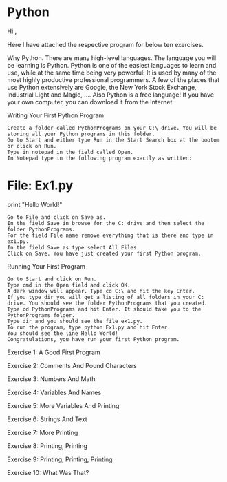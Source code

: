 Python
======
Hi ,

Here I have attached the respective program for below ten exercises.

Why Python. There are many high-level languages. The language you will be learning is
Python. Python is one of the easiest languages to learn and use, while at the same time being very powerful:
It is used by many of the most highly productive professional programmers. A few of the places that use
Python extensively are Google, the New York Stock Exchange, Industrial Light and Magic, .... Also Python
is a free language! If you have your own computer, you can download it from the Internet.

 Writing Your First Python Program

    Create a folder called PythonPrograms on your C:\ drive. You will be storing all your Python programs in this folder.
    Go to Start and either type Run in the Start Search box at the bootom or click on Run.
    Type in notepad in the field called Open.
    In Notepad type in the following program exactly as written: 


# File: Ex1.py

print "Hello World!"

    Go to File and click on Save as.
    In the field Save in browse for the C: drive and then select the folder PythonPrograms.
    For the field File name remove everything that is there and type in ex1.py.
    In the field Save as type select All Files
    Click on Save. You have just created your first Python program. 

Running Your First Program

    Go to Start and click on Run.
    Type cmd in the Open field and click OK.
    A dark window will appear. Type cd C:\ and hit the key Enter.
    If you type dir you will get a listing of all folders in your C: drive. You should see the folder PythonPrograms that you created.
    Type cd PythonPrograms and hit Enter. It should take you to the PythonPrograms folder.
    Type dir and you should see the file ex1.py.
    To run the program, type python Ex1.py and hit Enter.
    You should see the line Hello World!
    Congratulations, you have run your first Python program. 

 Exercise 1: A Good First Program
 

 Exercise 2: Comments And Pound Characters 
  
 Exercise 3: Numbers And Math
 
 Exercise 4: Variables And Names
 
 Exercise 5: More Variables And Printing
 
 Exercise 6: Strings And Text
 
 Exercise 7: More Printing
 
 Exercise 8: Printing, Printing
 
 Exercise 9: Printing, Printing, Printing
 
  Exercise 10: What Was That?

